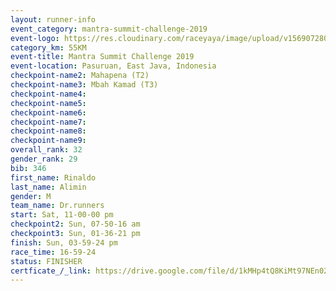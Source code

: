 ```yaml
---
layout: runner-info 
event_category: mantra-summit-challenge-2019 
event-logo: https://res.cloudinary.com/raceyaya/image/upload/v1569072809/logo/mantra-image_segrbx.jpg
category_km: 55KM 
event-title: Mantra Summit Challenge 2019 
event-location: Pasuruan, East Java, Indonesia 
checkpoint-name2: Mahapena (T2) 
checkpoint-name3: Mbah Kamad (T3) 
checkpoint-name4: 
checkpoint-name5: 
checkpoint-name6: 
checkpoint-name7: 
checkpoint-name8: 
checkpoint-name9: 
overall_rank: 32
gender_rank: 29
bib: 346
first_name: Rinaldo
last_name: Alimin
gender: M
team_name: Dr.runners
start: Sat, 11-00-00 pm
checkpoint2: Sun, 07-50-16 am
checkpoint3: Sun, 01-36-21 pm
finish: Sun, 03-59-24 pm
race_time: 16-59-24
status: FINISHER
certficate_/_link: https://drive.google.com/file/d/1kMHp4tQ8KiMt97NEn02m_-X3N97HCQoL/view?usp=sharing
---
```


